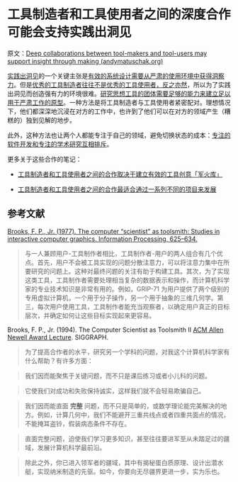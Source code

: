 # 工具制造者和工具使用者之间的深度合作可能会支持实践出洞见

原文：[Deep collaborations between tool-makers and tool-users may support insight through making (andymatuschak.org)](https://notes.andymatuschak.org/z7PLEhbuGGhQx3o5oxpSD8oMxEHJXxZGUxBWD)

[实践出洞见](https://notes.andymatuschak.org/z7yyap683vnbtmdg4hx9qfpf5urwxzjpsycs6)的一个关键主张是[有效的系统设计需要从严肃的使用环境中获得洞察力](https://notes.andymatuschak.org/z3h98n8dgzmu8xarqhzvsckywvbte8wk4kat2)。但是[优秀的工具制造者往往不是优秀的工具使用者，反之亦然](https://notes.andymatuschak.org/zagvn3aavdfhu4jhgcntgs88ohmjspzu7ar)，所以为了实践出洞见而创造强有力的环境很难。[研究思想工具的团体需要足够的能力来建立足以用于严肃工作的原型](https://notes.andymatuschak.org/z7rdcpa64ttux6s5dntlgzpfr6g3g6ypod4ks)。一种方法是将工具制造者与工具使用者紧密配对。理想情况下，他们都深深地沉浸在对方的工作中，也许到了他们可以在对方的领域产生（糟糕的）独到见解的地步。  

此外，这种方法也让两个人都能专注于自己的领域，避免切换状态的成本：[专注的软件开发和专注的学术研究互相排斥](https://notes.andymatuschak.org/zqcssbgrbjazfq3tujehkf81msyj6du38dof)。

更多关于这些合作的笔记：

- [工具制造者和工具使用者之间的合作取决于建立有效的工具创意「军火库」](https://notes.andymatuschak.org/z7ahJD7LeWU7vDaw8h7EonHYRa2beGpvkZ91F)

- [工具制造者和工具使用者之间的合作最适合通过一系列不同的项目来发展](https://notes.andymatuschak.org/z4CjFVyQgh35PVCBSP4MPcRyLsEb9PEmaZx9X)

## 参考文献

[Brooks, F. P., Jr. (1977). The computer “scientist” as toolsmith: Studies in interactive computer graphics. Information Processing, 625–634.](https://notes.andymatuschak.org/z6fkuZJWdCbBineiuLc3HmE19dbMBMHkgDNN2)

> 与一人兼顾用户-工具制作者相比，工具制作者-用户的两人组合有几个优点。首先，用户不会被工具实现的问题分散注意力，可以将注意力集中在所要研究的问题上。这种对最终问题的关注有助于构建工具。其次，为了实现这类工具，工具制作者需要处理相当复杂的数据表示和操作，而计算机科学家的专业技术知识是非常有用的。例如，GRIP-71 为用户提供了两个级别的专用虚拟计算机，一个用于分子操作，另一个用于抽象的三维几何学。第三，每次用户使用工具，工具制作者能充当观察者，以确定用户真正的目标层次，并确定如何让这些目标实现起来更容易。

Brooks, F. P., Jr. (1994). The Computer Scientist as Toolsmith II [ACM Allen Newell Award Lecture](https://notes.andymatuschak.org/z7PLEhbuGGhQx3o5oxpSD8oMxEHJXxZGUxBWD). SIGGRAPH.

> 为了提高合作者的水平，研究另一个学科的问题，对我这个计算机科学家有什么帮助？有许多方面：

> 我们因而能聚焦于关键问题，而不只是课后练习或者小儿科的问题。

> 它使我们对成功和失败保持诚实，这样我们就不会轻易欺骗自己。

> 我们因而能直面 **完整** 问题，而不只是简单的，或数学理论能完美解决的地方。例如，计算几何中，我们不能避开三重共线点或者四重共面点的情况，不能掩耳盗铃，假装病态条件不存在。

> 直面完整问题，迫使我们学习更多知识，甚至往往要进军至从未踏足过的疆域，发展计算机科学最前沿。

> 除此之外，你已进入领军者的疆域，其中有揭秘蛋白质原理、设计出潜水艇，实现纳米制造的先驱。如今，你要向无尽疆界更进一步，实为乐也。
